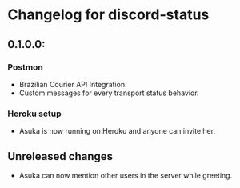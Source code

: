 # Changelog for discord-status

## 0.1.0.0:
### Postmon
- Brazilian Courier API Integration.
- Custom messages for every transport status behavior.

### Heroku setup
- Asuka is now running on Heroku and anyone can invite her.

## Unreleased changes

- Asuka can now mention other users in the server while greeting.

